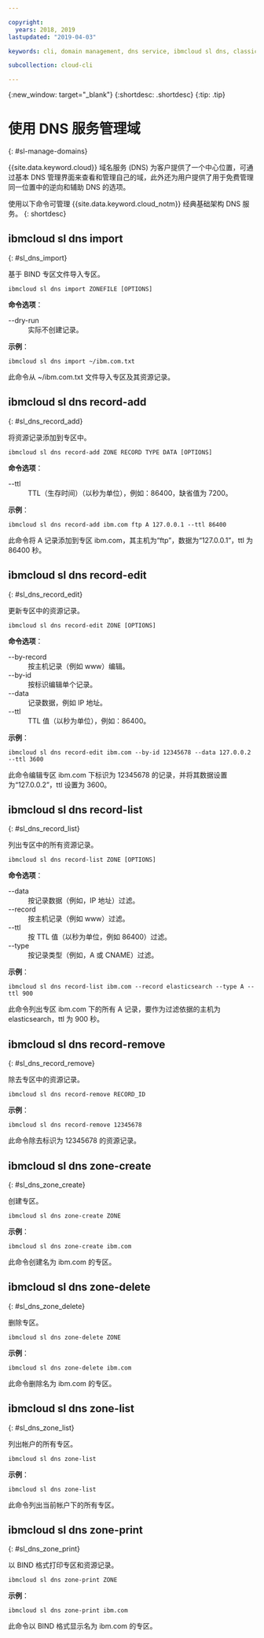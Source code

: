 ```yaml
---

copyright:
  years: 2018, 2019
lastupdated: "2019-04-03"

keywords: cli, domain management, dns service, ibmcloud sl dns, classic infrastructure, management interface, dns, dns cli, manage dns cli

subcollection: cloud-cli

---
```


{:new_window: target="_blank"}
{:shortdesc: .shortdesc}
{:tip: .tip}

# 使用 DNS 服务管理域
{: #sl-manage-domains}

{{site.data.keyword.cloud}} 域名服务 (DNS) 为客户提供了一个中心位置，可通过基本 DNS 管理界面来查看和管理自己的域，此外还为用户提供了用于免费管理同一位置中的逆向和辅助 DNS 的选项。

使用以下命令可管理 {{site.data.keyword.cloud_notm}} 经典基础架构 DNS 服务。
{: shortdesc}

## ibmcloud sl dns import
{: #sl_dns_import}

基于 BIND 专区文件导入专区。
```
ibmcloud sl dns import ZONEFILE [OPTIONS]
```

<strong>命令选项</strong>：
<dl>
<dt>--dry-run</dt>
<dd>实际不创建记录。</dd>
</dl>

**示例**：
```
ibmcloud sl dns import ~/ibm.com.txt
```
此命令从 ~/ibm.com.txt 文件导入专区及其资源记录。


## ibmcloud sl dns record-add
{: #sl_dns_record_add}

将资源记录添加到专区中。
```
ibmcloud sl dns record-add ZONE RECORD TYPE DATA [OPTIONS]
```

<strong>命令选项</strong>：
<dl>
<dt>--ttl</dt>
<dd>TTL（生存时间）（以秒为单位），例如：86400，缺省值为 7200。</dd>
</dl>

**示例**：
```
ibmcloud sl dns record-add ibm.com ftp A 127.0.0.1 --ttl 86400
```
此命令将 A 记录添加到专区 ibm.com，其主机为“ftp”，数据为“127.0.0.1”，ttl 为 86400 秒。


## ibmcloud sl dns record-edit
{: #sl_dns_record_edit}

更新专区中的资源记录。
```
ibmcloud sl dns record-edit ZONE [OPTIONS]
```

<strong>命令选项</strong>：
<dl>
<dt>--by-record</dt>
<dd>按主机记录（例如 www）编辑。</dd>
<dt>--by-id</dt>
<dd>按标识编辑单个记录。</dd>
<dt>--data</dt>
<dd>记录数据，例如 IP 地址。</dd>
<dt>--ttl</dt>
<dd>TTL 值（以秒为单位），例如：86400。</dd>
</dl>

**示例**：
```
ibmcloud sl dns record-edit ibm.com --by-id 12345678 --data 127.0.0.2 --ttl 3600
```
此命令编辑专区 ibm.com 下标识为 12345678 的记录，并将其数据设置为“127.0.0.2”，ttl 设置为 3600。


## ibmcloud sl dns record-list
{: #sl_dns_record_list}

列出专区中的所有资源记录。
```
ibmcloud sl dns record-list ZONE [OPTIONS]
```

<strong>命令选项</strong>：
<dl>
<dt>--data</dt>
<dd>按记录数据（例如，IP 地址）过滤。</dd>
<dt>--record</dt>
<dd>按主机记录（例如 www）过滤。</dd>
<dt>--ttl</dt>
<dd>按 TTL 值（以秒为单位，例如 86400）过滤。</dd>
<dt>--type</dt>
<dd>按记录类型（例如，A 或 CNAME）过滤。</dd>
</dl>

**示例**：
```
ibmcloud sl dns record-list ibm.com --record elasticsearch --type A --ttl 900
```
此命令列出专区 ibm.com 下的所有 A 记录，要作为过滤依据的主机为 elasticsearch，ttl 为 900 秒。


## ibmcloud sl dns record-remove
{: #sl_dns_record_remove}

除去专区中的资源记录。
```
ibmcloud sl dns record-remove RECORD_ID
```

**示例**：
```
ibmcloud sl dns record-remove 12345678
```
此命令除去标识为 12345678 的资源记录。




## ibmcloud sl dns zone-create
{: #sl_dns_zone_create}

创建专区。
```
ibmcloud sl dns zone-create ZONE
```

**示例**：
```
ibmcloud sl dns zone-create ibm.com
```
此命令创建名为 ibm.com 的专区。


## ibmcloud sl dns zone-delete
{: #sl_dns_zone_delete}

删除专区。
```
ibmcloud sl dns zone-delete ZONE
```

**示例**：
```
ibmcloud sl dns zone-delete ibm.com
```
此命令删除名为 ibm.com 的专区。


## ibmcloud sl dns zone-list
{: #sl_dns_zone_list}

列出帐户的所有专区。
```
ibmcloud sl dns zone-list
```

**示例**：
```
ibmcloud sl dns zone-list
```
此命令列出当前帐户下的所有专区。




## ibmcloud sl dns zone-print
{: #sl_dns_zone_print}

以 BIND 格式打印专区和资源记录。
```
ibmcloud sl dns zone-print ZONE
```

**示例**：
```
ibmcloud sl dns zone-print ibm.com
```
此命令以 BIND 格式显示名为 ibm.com 的专区。
